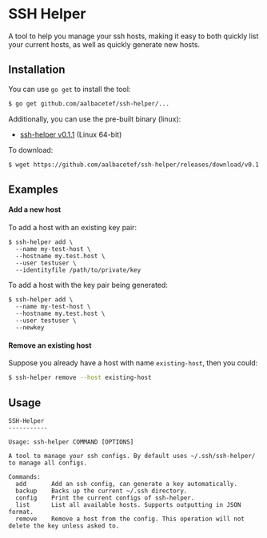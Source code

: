 # SSH Helper

A tool to help you manage your ssh hosts, making it easy to both quickly list your current hosts, as well as quickly generate new hosts.


## Installation

You can use `go get` to install the tool:

```bash
$ go get github.com/aalbacetef/ssh-helper/...
```


Additionally, you can use the pre-built binary (linux):

- [ssh-helper v0.1.1](https://github.com/aalbacetef/ssh-helper/releases/download/v0.1.1/ssh-helper) (Linux 64-bit)

To download:

```bash
$ wget https://github.com/aalbacetef/ssh-helper/releases/download/v0.1.1/ssh-helper && chmod +x ssh-helper
```

## Examples

#### Add a new host
To add a host with an existing key pair:

```
$ ssh-helper add \
  --name my-test-host \
  --hostname my.test.host \
  --user testuser \
  --identityfile /path/to/private/key
```


To add a host with the key pair being generated:
```
$ ssh-helper add \
  --name my-test-host \
  --hostname my.test.host \
  --user testuser \
  --newkey 
```

#### Remove an existing host

Suppose you already have a host with name `existing-host`, then you could:

```bash
$ ssh-helper remove --host existing-host
```



## Usage

```
SSH-Helper
-----------

Usage: ssh-helper COMMAND [OPTIONS]

A tool to manage your ssh configs. By default uses ~/.ssh/ssh-helper/ to manage all configs.

Commands:
  add       Add an ssh config, can generate a key automatically.
  backup    Backs up the current ~/.ssh directory.
  config    Print the current configs of ssh-helper.
  list      List all available hosts. Supports outputting in JSON format.
  remove    Remove a host from the config. This operation will not delete the key unless asked to.

```

